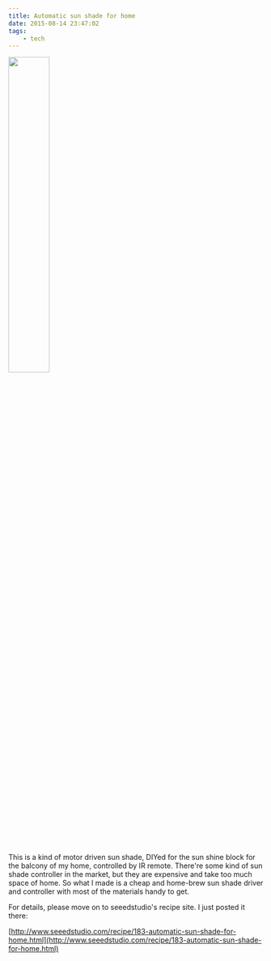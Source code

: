 ```yaml
---
title: Automatic sun shade for home
date: 2015-08-14 23:47:02
tags: 
    - tech
---
```


<img src="http://www.seeedstudio.com/recipe/img/recipe/2015-04/5520d4489cc5f.JPG" width="40%">

This is a kind of motor driven sun shade, DIYed for the sun shine block for the balcony of my home, controlled by IR remote. There're some kind of sun shade controller in the market, but they are expensive and take too much space of home. So what I made is a cheap and home-brew sun shade driver and controller with most of the materials handy to get.

For details, please move on to seeedstudio's recipe site. I just posted it there:

[http://www.seeedstudio.com/recipe/183-automatic-sun-shade-for-home.html](http://www.seeedstudio.com/recipe/183-automatic-sun-shade-for-home.html)